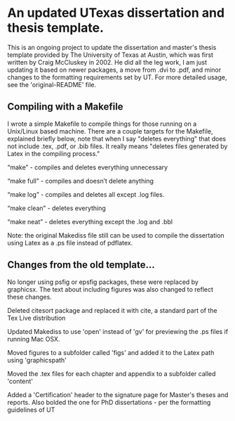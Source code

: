 # An updated UTexas dissertation and thesis template.

This is an ongoing project to update the dissertation and master's thesis template provided by The
University of Texas at Austin, which was first written by Craig McCluskey in 2002. He did all the
leg work, I am just updating it based on newer packages, a move from .dvi to .pdf, and minor
changes to the formatting requirements set by UT. For more detailed usage, see the
'original-README' file. 


## Compiling with a Makefile

I wrote a simple Makefile to compile things for those running on a Unix/Linux based machine. There
are a couple targets for the Makefile, explained briefly below, note that when I say "deletes
everything" that does not include .tex, .pdf, or .bib files. It really means "deletes files
generated by Latex in the compiling process."

“make” - compiles and deletes everything unnecessary	

“make full” - compiles and doesn’t delete anything

“make log” - compiles and deletes all except .log files.

“make clean” - deletes everything

“make neat” - deletes everything except the .log and .bbl

Note: the original Makediss file still can be used to compile the dissertation using Latex as a
.ps file instead of pdflatex. 


## Changes from the old template...

No longer using psfig or epsfig packages, these were replaced by graphicsx. The text about
including figures was also changed to reflect these changes. 

Deleted citesort package and replaced it with cite, a standard part of the Tex Live distribution

Updated Makediss to use 'open' instead of 'gv' for previewing the .ps files if running Mac OSX. 

Moved figures to a subfolder called 'figs' and added it to the Latex path using 'graphicspath'

Moved the .tex files for each chapter and appendix to a subfolder called 'content' 

Added a 'Certification' header to the signature page for Master's theses and reports. Also bolded
the one for PhD dissertations - per the formatting guidelines of UT


